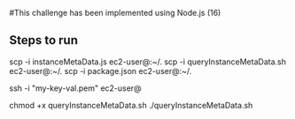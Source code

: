 #This challenge has been implemented using Node.js (16)

## Steps to run
scp -i <PEM> instanceMetaData.js ec2-user@<PUBLIC-DNS>:~/.
scp -i <PEM> queryInstanceMetaData.sh ec2-user@<PUBLIC-DNS>:~/.
scp -i <PEM> package.json ec2-user@<PUBLIC-DNS>:~/.

ssh -i "my-key-val.pem" ec2-user@<PUBLIC-DNS>

chmod +x queryInstanceMetaData.sh
./queryInstanceMetaData.sh